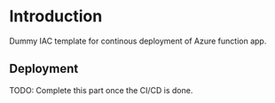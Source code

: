 # Introduction

Dummy IAC template for continous deployment of Azure function app.

## Deployment

TODO: Complete this part once the CI/CD is done.
